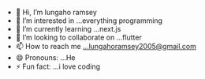 - 👋 Hi, I’m lungaho ramsey
- 👀 I’m interested in ...everything programming
- 🌱 I’m currently learning ...next.js
- 💞️ I’m looking to collaborate on ...flutter
- 📫 How to reach me ...lungahoramsey2005@gmail.com
- 😄 Pronouns: ...He
- ⚡ Fun fact: ...i love coding

<!---
kingzeyram/kingzeyram is a ✨ special ✨ repository because its `README.md` (this file) appears on your GitHub profile.
You can click the Preview link to take a look at your changes.
--->
